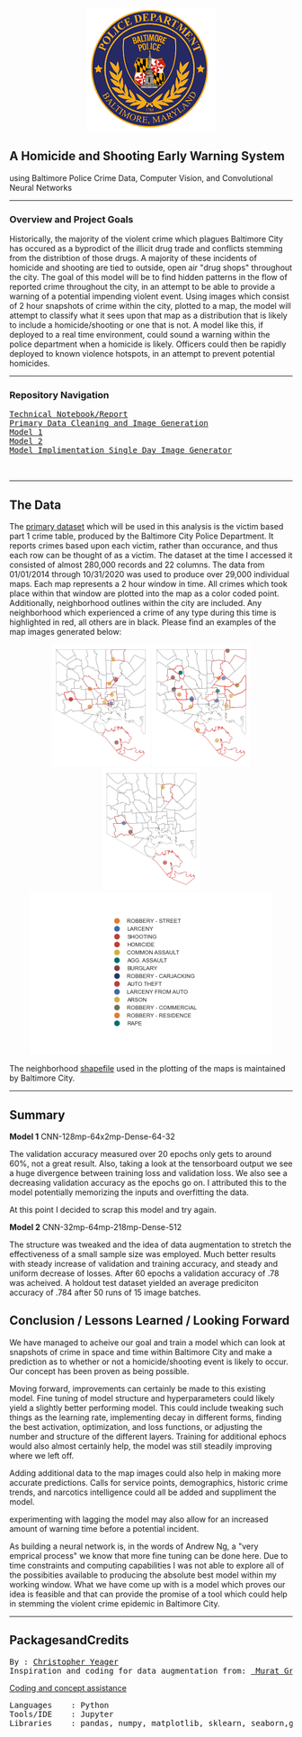 <p align="center">
   <img src=https://github.com/yeagercmbpd/Identifying_Victim_Clusters_In_Baltimore_CIty_Police_Data/blob/main/patch.png>
<div align="center">
   <figcaption></figcaption>
</div>
</p>

A Homicide and Shooting Early Warning System 
---
using Baltimore Police Crime Data, Computer Vision, and Convolutional Neural Networks

---
### Overview and Project Goals
Historically, the majority of the violent crime which plagues Baltimore City has occured as a byprodict of the illicit drug trade and conflicts stemming from the distribtion of those drugs. A majority of these incidents of homicide and shooting are tied to outside, open air "drug shops" throughout the city. The goal of this model will be to find hidden  patterns in the flow of reported crime throughout the city, in an attempt to be able to provide a warning of a potential impending violent event. Using images which consist of 2 hour snapshots of crime within the city, plotted to a map, the model will attempt to classify what it sees upon that map as a distribution that is likely to include a homicide/shooting or one that is not. A model like this, if deployed to a real time environment, could sound a warning within the police department when a homicide is likely. Officers could then be rapidly deployed to known violence hotspots, in an attempt to prevent potential homicides. 

---
### Repository Navigation
<pre>
<a href=https://github.com/yeagercmbpd/HomicideEarlyWarning_UsingCNNandComputerVision/blob/main/Notebooks/TechnicalNotebook.ipynb>Technical Notebook/Report</a>
<a href=https://github.com/yeagercmbpd/HomicideEarlyWarning_UsingCNNandComputerVision/blob/main/Notebooks/Data%20Preparation%20and%20Creation.ipynb>Primary Data Cleaning and Image Generation</a>
<a href=https://github.com/yeagercmbpd/HomicideEarlyWarning_UsingCNNandComputerVision/blob/main/Notebooks/Model%201.ipynb>Model 1</a>
<a href=https://github.com/yeagercmbpd/HomicideEarlyWarning_UsingCNNandComputerVision/blob/main/Notebooks/Model2.ipynb>Model 2</a>
<a href=https://github.com/yeagercmbpd/HomicideEarlyWarning_UsingCNNandComputerVision/blob/main/Notebooks/OneDay_Model_Depoyment_DataGen.ipynb>Model Implimentation Single Day Image Generator</a>


</pre>
---

## The Data
The [primary dataset](https://data.baltimorecity.gov/api/views/wsfq-mvij/rows.csv?accessType=DOWNLOAD) which will be used in this analysis is the victim based part 1 crime table, produced by the Baltimore City Police Department. It reports crimes based upon each victim, rather than occurance, and thus each row can be thought of as a victim. The dataset at the time I accessed it consisted of almost 280,000 records and 22 columns. The data from 01/01/2014 through 10/31/2020 was used to produce over 29,000 individual maps. Each map represents a 2 hour window in time. All crimes which took place within that window are plotted into the map as a color coded point. Additionally, neighborhood outlines within the city are included. Any neighborhood which experienced a crime of any type during this time is highlighted in red, all others are in black. Please find an examples of the map images generated below:

<p align="center">
   <img src=https://github.com/yeagercmbpd/HomicideEarlyWarning_UsingCNNandComputerVision/blob/main/Images/201401_03407.png>
   <img src=https://github.com/yeagercmbpd/HomicideEarlyWarning_UsingCNNandComputerVision/blob/main/Images/201401_0400355.png>
   <img src=https://github.com/yeagercmbpd/HomicideEarlyWarning_UsingCNNandComputerVision/blob/main/Images/201401_0530122.png>
   <img src=https://github.com/yeagercmbpd/HomicideEarlyWarning_UsingCNNandComputerVision/blob/main/Images/Legend.png>
<div align="center">
   <figcaption></figcaption>
</div>
</p>

The neighborhood [shapefile](https://data.baltimorecity.gov/api/views/2ktz-dadz/rows.csv?accessType=DOWNLOAD) used in the plotting of the maps is maintained by Baltimore City.


---

## Summary

**Model 1**
CNN-128mp-64x2mp-Dense-64-32

The validation accuracy measured over 20 epochs only gets to around 60%, not a great result. Also, taking a look at the tensorboard output we see a huge divergence between training loss and validation loss. We also see a decreasing validation accuracy as the epochs go on. I attributed this to the model potentially memorizing the inputs and overfitting the data.

At this point I decided to scrap this model and try again.
   
**Model 2**
CNN-32mp-64mp-218mp-Dense-512

The structure was tweaked and the idea of data augmentation to stretch the effectiveness of a small sample size was employed. Much better results with steady increase of validation and training accuracy, and steady and uniform decrease of losses. After 60 epochs a validation accuracy of .78 was acheived. A holdout test dataset yielded an average  prediciton accuracy of .784 after 50 runs of 15 image batches.
   
## Conclusion / Lessons Learned / Looking Forward
We have managed to acheive our goal and train a model which can look at snapshots of crime in space and time within Baltimore City and make a prediction as to whether or not a homicide/shooting event is likely to occur. Our concept has been proven as being possible.

Moving forward, improvements can certainly be made to this existing model. Fine tuning of model structure and hyperparameters could likely yield a slightly better performing model. This could include tweaking such things as the learning rate, implementing decay in different forms, finding the best activation, optimization, and loss functions, or adjusting the number and structure of the different layers. Training for additional ephocs would also almost certainly help, the model was still steadily improving where we left off. 

Adding additional data to the map images could also help in making more accurate predictions. Calls for service points, demographics, historic crime trends, and narcotics intelligence could all be added and suppliment the model.

experimenting with lagging the model may also allow for an increased amount of warning time before a potential incident. 

As building a neural network is, in the words of Andrew Ng, a "very emprical process" we know that more fine tuning can be done here. Due to time constraints and computing capabilities I was not able to explore all of the possibities available to producing the absolute best model within my working window. What we have come up with is a model which proves our idea is feasible and that can provide the promise of a tool which could help in stemming the violent crime epidemic in Baltimore City.
  
---
## PackagesandCredits
<pre>
By : <a href=https://github.com/yeagercmbpd>Christopher Yeager</a>
Inspiration and coding for data augmentation from: <a href=https://github.com/mguner/UMBC_DATA602/blob/master/lectures/week-12/Convolutional%20Neural%20Networks%20-%20Part%20-%20I.ipynb> Murat Gruner UMBC Data 602</a>
</pre>
[Coding and concept assistance](https://pythonprogramming.net/introduction-deep-learning-python-tensorflow-keras/)
<pre>
Languages    : Python
Tools/IDE    : Jupyter
Libraries    : pandas, numpy, matplotlib, sklearn, seaborn,geopandas, tensorflow, keras,statistics,cv2,shutil,pickle,random,time
</pre>
